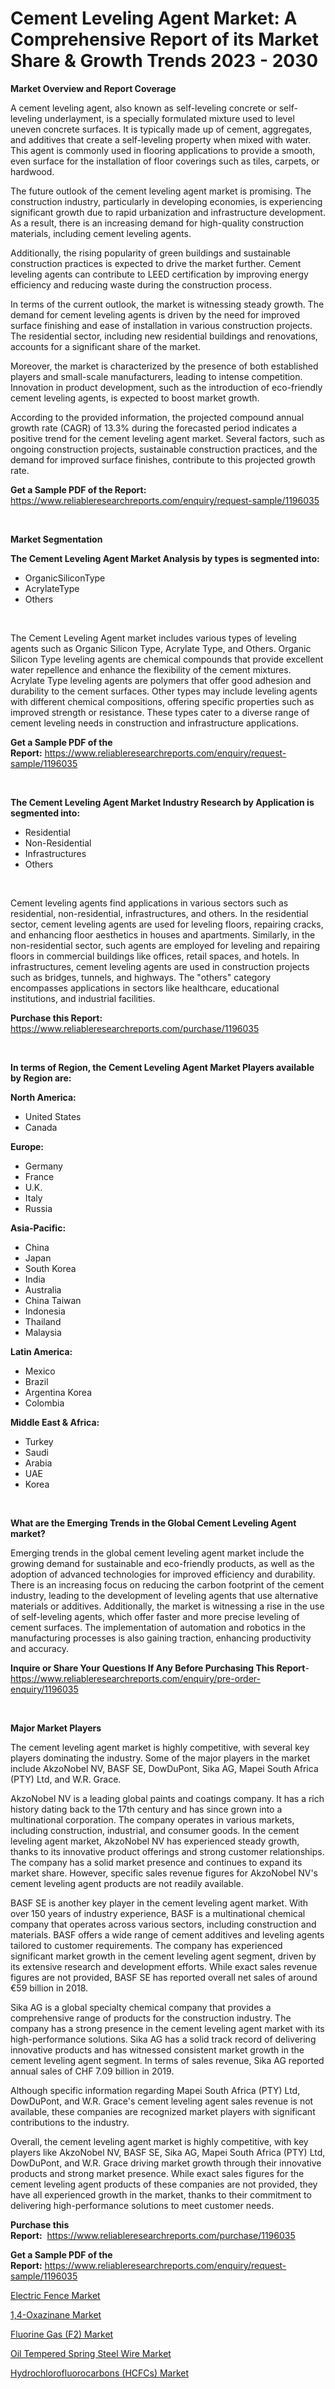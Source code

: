 <p><h1>Cement Leveling Agent Market: A Comprehensive Report of its Market Share & Growth Trends 2023 - 2030</h1></p><p><strong>Market Overview and Report Coverage</strong></p>
<p><p>A cement leveling agent, also known as self-leveling concrete or self-leveling underlayment, is a specially formulated mixture used to level uneven concrete surfaces. It is typically made up of cement, aggregates, and additives that create a self-leveling property when mixed with water. This agent is commonly used in flooring applications to provide a smooth, even surface for the installation of floor coverings such as tiles, carpets, or hardwood.</p><p>The future outlook of the cement leveling agent market is promising. The construction industry, particularly in developing economies, is experiencing significant growth due to rapid urbanization and infrastructure development. As a result, there is an increasing demand for high-quality construction materials, including cement leveling agents.</p><p>Additionally, the rising popularity of green buildings and sustainable construction practices is expected to drive the market further. Cement leveling agents can contribute to LEED certification by improving energy efficiency and reducing waste during the construction process.</p><p>In terms of the current outlook, the market is witnessing steady growth. The demand for cement leveling agents is driven by the need for improved surface finishing and ease of installation in various construction projects. The residential sector, including new residential buildings and renovations, accounts for a significant share of the market.</p><p>Moreover, the market is characterized by the presence of both established players and small-scale manufacturers, leading to intense competition. Innovation in product development, such as the introduction of eco-friendly cement leveling agents, is expected to boost market growth.</p><p>According to the provided information, the projected compound annual growth rate (CAGR) of 13.3% during the forecasted period indicates a positive trend for the cement leveling agent market. Several factors, such as ongoing construction projects, sustainable construction practices, and the demand for improved surface finishes, contribute to this projected growth rate.</p></p>
<p><strong>Get a Sample PDF of the Report:</strong> <a href="https://www.reliableresearchreports.com/enquiry/request-sample/1196035">https://www.reliableresearchreports.com/enquiry/request-sample/1196035</a></p>
<p>&nbsp;</p>
<p><strong>Market Segmentation</strong></p>
<p><strong>The Cement Leveling Agent Market Analysis by types is segmented into:</strong></p>
<p><ul><li>OrganicSiliconType</li><li>AcrylateType</li><li>Others</li></ul></p>
<p>&nbsp;</p>
<p><p>The Cement Leveling Agent market includes various types of leveling agents such as Organic Silicon Type, Acrylate Type, and Others. Organic Silicon Type leveling agents are chemical compounds that provide excellent water repellence and enhance the flexibility of the cement mixtures. Acrylate Type leveling agents are polymers that offer good adhesion and durability to the cement surfaces. Other types may include leveling agents with different chemical compositions, offering specific properties such as improved strength or resistance. These types cater to a diverse range of cement leveling needs in construction and infrastructure applications.</p></p>
<p><strong>Get a Sample PDF of the Report:</strong>&nbsp;<a href="https://www.reliableresearchreports.com/enquiry/request-sample/1196035">https://www.reliableresearchreports.com/enquiry/request-sample/1196035</a></p>
<p>&nbsp;</p>
<p><strong>The Cement Leveling Agent Market Industry Research by Application is segmented into:</strong></p>
<p><ul><li>Residential</li><li>Non-Residential</li><li>Infrastructures</li><li>Others</li></ul></p>
<p>&nbsp;</p>
<p><p>Cement leveling agents find applications in various sectors such as residential, non-residential, infrastructures, and others. In the residential sector, cement leveling agents are used for leveling floors, repairing cracks, and enhancing floor aesthetics in houses and apartments. Similarly, in the non-residential sector, such agents are employed for leveling and repairing floors in commercial buildings like offices, retail spaces, and hotels. In infrastructures, cement leveling agents are used in construction projects such as bridges, tunnels, and highways. The "others" category encompasses applications in sectors like healthcare, educational institutions, and industrial facilities.</p></p>
<p><strong>Purchase this Report:</strong>&nbsp; <a href="https://www.reliableresearchreports.com/purchase/1196035">https://www.reliableresearchreports.com/purchase/1196035</a></p>
<p>&nbsp;</p>
<p><strong>In terms of Region, the Cement Leveling Agent Market Players available by Region are:</strong></p>
<p>
    <p> <strong> North America: </strong>
        <ul>
            <li>United States</li>
            <li>Canada</li>
        </ul>
        </p> 
    <p> <strong> Europe: </strong>
        <ul>
            <li>Germany</li>
            <li>France</li>
            <li>U.K.</li>
            <li>Italy</li>
            <li>Russia</li>
        </ul>
        </p> 
    <p> <strong> Asia-Pacific: </strong>
        <ul>
            <li>China</li>
            <li>Japan</li>
            <li>South Korea</li>
            <li>India</li>
            <li>Australia</li>
            <li>China Taiwan</li>
            <li>Indonesia</li>
            <li>Thailand</li>
            <li>Malaysia</li>
        </ul>
        </p> 
    <p> <strong> Latin America: </strong>
        <ul>
            <li>Mexico</li>
            <li>Brazil</li>
            <li>Argentina Korea</li>
            <li>Colombia</li>
        </ul>
        </p> 
    <p> <strong> Middle East & Africa: </strong>
        <ul>
            <li>Turkey</li>
            <li>Saudi</li>
            <li>Arabia</li>
            <li>UAE</li>
            <li>Korea</li>
        </ul>
    </p>
    </p>
<p>&nbsp;</p>
<p><strong>What are the Emerging Trends in the Global Cement Leveling Agent market?</strong></p>
<p><p>Emerging trends in the global cement leveling agent market include the growing demand for sustainable and eco-friendly products, as well as the adoption of advanced technologies for improved efficiency and durability. There is an increasing focus on reducing the carbon footprint of the cement industry, leading to the development of leveling agents that use alternative materials or additives. Additionally, the market is witnessing a rise in the use of self-leveling agents, which offer faster and more precise leveling of cement surfaces. The implementation of automation and robotics in the manufacturing processes is also gaining traction, enhancing productivity and accuracy.</p></p>
<p><strong>Inquire or Share Your Questions If Any Before Purchasing This Report</strong>- <a href="https://www.reliableresearchreports.com/enquiry/pre-order-enquiry/1196035">https://www.reliableresearchreports.com/enquiry/pre-order-enquiry/1196035</a></p>
<p>&nbsp;</p>
<p><strong>Major Market Players</strong></p>
<p><p>The cement leveling agent market is highly competitive, with several key players dominating the industry. Some of the major players in the market include AkzoNobel NV, BASF SE, DowDuPont, Sika AG, Mapei South Africa (PTY) Ltd, and W.R. Grace. </p><p>AkzoNobel NV is a leading global paints and coatings company. It has a rich history dating back to the 17th century and has since grown into a multinational corporation. The company operates in various markets, including construction, industrial, and consumer goods. In the cement leveling agent market, AkzoNobel NV has experienced steady growth, thanks to its innovative product offerings and strong customer relationships. The company has a solid market presence and continues to expand its market share. However, specific sales revenue figures for AkzoNobel NV's cement leveling agent products are not readily available.</p><p>BASF SE is another key player in the cement leveling agent market. With over 150 years of industry experience, BASF is a multinational chemical company that operates across various sectors, including construction and materials. BASF offers a wide range of cement additives and leveling agents tailored to customer requirements. The company has experienced significant market growth in the cement leveling agent segment, driven by its extensive research and development efforts. While exact sales revenue figures are not provided, BASF SE has reported overall net sales of around €59 billion in 2018.</p><p>Sika AG is a global specialty chemical company that provides a comprehensive range of products for the construction industry. The company has a strong presence in the cement leveling agent market with its high-performance solutions. Sika AG has a solid track record of delivering innovative products and has witnessed consistent market growth in the cement leveling agent segment. In terms of sales revenue, Sika AG reported annual sales of CHF 7.09 billion in 2019.</p><p>Although specific information regarding Mapei South Africa (PTY) Ltd, DowDuPont, and W.R. Grace's cement leveling agent sales revenue is not available, these companies are recognized market players with significant contributions to the industry.</p><p>Overall, the cement leveling agent market is highly competitive, with key players like AkzoNobel NV, BASF SE, Sika AG, Mapei South Africa (PTY) Ltd, DowDuPont, and W.R. Grace driving market growth through their innovative products and strong market presence. While exact sales figures for the cement leveling agent products of these companies are not provided, they have all experienced growth in the market, thanks to their commitment to delivering high-performance solutions to meet customer needs.</p></p>
<p><strong>Purchase this Report:</strong>&nbsp;&nbsp;<a href="https://www.reliableresearchreports.com/purchase/1196035">https://www.reliableresearchreports.com/purchase/1196035</a></p>
<p></p>
<p><strong>Get a Sample PDF of the Report:</strong>&nbsp;<a href="https://www.reliableresearchreports.com/enquiry/request-sample/1196035">https://www.reliableresearchreports.com/enquiry/request-sample/1196035</a></p>
<p><p><a href="https://medium.com/@carolclarkson766/electric-fence-market-size-cagr-trends-2024-2030-bb0dca7e2124">Electric Fence Market</a></p><p><a href="https://github.com/kholmovskayalyudmila/Market-Research-Report-List-1/blob/main/14-oxazinane-market.md">1,4-Oxazinane Market</a></p><p><a href="https://www.linkedin.com/pulse/fluorine-gas-f2-market-research-report-unlocks-analysis-pyhae/">Fluorine Gas (F2) Market</a></p><p><a href="https://medium.com/@bernadetteball666/oil-tempered-spring-steel-wire-market-size-cagr-trends-2024-2030-60e1f135460d">Oil Tempered Spring Steel Wire Market</a></p><p><a href="https://www.linkedin.com/pulse/hydrochlorofluorocarbons-hcfcs-market-size-growth-forecast-rmq4e/">Hydrochlorofluorocarbons (HCFCs) Market</a></p></p>